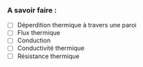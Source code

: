 ### A savoir faire : 
- [ ] Déperdition thermique à travers une paroi
- [ ] Flux thermique
- [ ] Conduction
- [ ] Conductivité thermique
- [ ] Résistance thermique